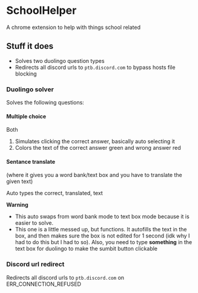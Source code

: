 # SchoolHelper
A chrome extension to help with things school related

## Stuff it does
- Solves two duolingo question types
- Redirects all discord urls to `ptb.discord.com` to bypass hosts file blocking

### Duolingo solver

Solves the following questions:

#### Multiple choice
Both
1. Simulates clicking the correct answer, basically auto selecting it
2. Colors the text of the correct answer green and wrong answer red

#### Sentance translate
(where it gives you a word bank/text box and you have to translate the given text)

Auto types the correct, translated, text

**Warning**
  - This auto swaps from word bank mode to text box mode because it is easier to solve.
  - This one is a little messed up, but functions. It autofills the text in the box, and then makes sure the box is not edited for 1 second (idk why I had to do this but I had to so). Also, you need to type **something** in the text box for duolingo to make the sumbit button clickable

### Discord url redirect

Redirects all discord urls to `ptb.discord.com` on ERR_CONNECTION_REFUSED
